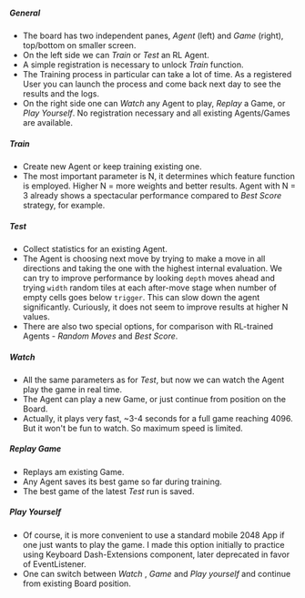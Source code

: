 ##### General

-   The board has two independent panes, _Agent_ (left) and _Game_ (right), top/bottom on smaller screen.
-   On the left side we can _Train_ or _Test_ an RL Agent.
-   A simple registration is necessary to unlock _Train_ function.
-   The Training process in particular can take a lot of time. As a registered User you can launch the process and come back next day to see the results and the logs.
-   On the right side one can _Watch_ any Agent to play, _Replay_ a Game, or _Play Yourself_. No registration necessary and all existing Agents/Games are available.

##### Train

-   Create new Agent or keep training existing one.
-   The most important parameter is N, it determines which feature function is employed. Higher N = more weights and better results. Agent with N = 3 already shows a spectacular performance compared to _Best Score_ strategy, for example.

##### Test

-   Collect statistics for an existing Agent.
-   The Agent is choosing next move by trying to make a move in all directions and taking the one with the highest internal evaluation. We can try to improve performance by looking `depth` moves ahead and trying `width` random tiles at each after-move stage when number of empty cells goes below `trigger`. This can slow down the agent significantly. Curiously, it does not seem to improve results at higher N values.
-   There are also two special options, for comparison with RL-trained Agents - _Random Moves_ and _Best Score_.

##### Watch

-   All the same parameters as for _Test_, but now we can watch the Agent play the game in real time.
-   The Agent can play a new Game, or just continue from position on the Board.
-   Actually, it plays very fast, ~3-4 seconds for a full game reaching 4096. But it won't be fun to watch. So maximum speed is limited.

##### Replay Game

-   Replays am existing Game.
-   Any Agent saves its best game so far during training.
-   The best game of the latest _Test_ run is saved.

##### Play Yourself

-   Of course, it is more convenient to use a standard mobile 2048 App if one just wants to play the game. I made this option initially to practice using Keyboard Dash-Extensions component, later deprecated in favor of EventListener.
-   One can switch between _Watch_ , _Game_ and _Play yourself_ and continue from existing Board position.
